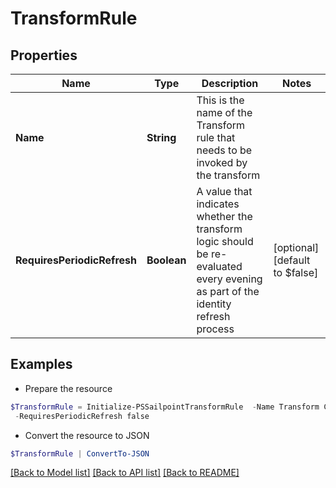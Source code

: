 # TransformRule
## Properties

Name | Type | Description | Notes
------------ | ------------- | ------------- | -------------
**Name** | **String** | This is the name of the Transform rule that needs to be invoked by the transform | 
**RequiresPeriodicRefresh** | **Boolean** | A value that indicates whether the transform logic should be re-evaluated every evening as part of the identity refresh process | [optional] [default to $false]

## Examples

- Prepare the resource
```powershell
$TransformRule = Initialize-PSSailpointTransformRule  -Name Transform Calculation Rule `
 -RequiresPeriodicRefresh false
```

- Convert the resource to JSON
```powershell
$TransformRule | ConvertTo-JSON
```

[[Back to Model list]](../README.md#documentation-for-models) [[Back to API list]](../README.md#documentation-for-api-endpoints) [[Back to README]](../README.md)

